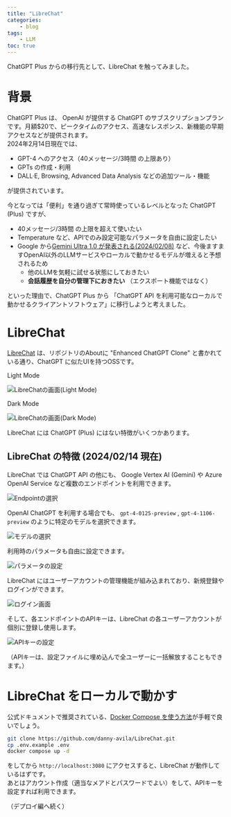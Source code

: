 ```yaml
---
title: "LibreChat"
categories:
    - blog
tags:
    - LLM
toc: true
---
```


ChatGPT Plus からの移行先として、LibreChat を触ってみました。

# 背景

ChatGPT Plus は、 OpenAI が提供する ChatGPT のサブスクリプションプランです。月額$20で、ピークタイムのアクセス、高速なレスポンス、新機能の早期アクセスなどが提供されます。  
2024年2月14日現在では、

* GPT-4 へのアクセス（40メッセージ/3時間 の上限あり）
* GPTs の作成・利用
* DALL·E, Browsing, Advanced Data Analysis などの追加ツール・機能

が提供されています。

今となっては「便利」を通り過ぎて常時使っているレベルとなった ChatGPT (Plus) ですが、

* 40メッセージ/3時間 の上限を超えて使いたい
* Temperature など、APIでのみ設定可能なパラメータを自由に設定したい
* Google から[Gemini Ultra 1.0 が発表される(2024/02/08)](https://japan.googleblog.com/2024/02/bard-gemini-ultra-10-gemini.html) など、今後ますますOpenAI以外のLLMサービスやローカルで動かせるモデルが増えると予想されるため
  * 他のLLMを気軽に試せる状態にしておきたい
  * **会話履歴を自分の管理下におきたい** （エクスポート機能ではなく）

といった理由で、ChatGPT Plus から 「ChatGPT API を利用可能なローカルで動かせるクライアントソフトウェア」に移行しようと考えました。

# LibreChat

[LibreChat](https://github.com/danny-avila/LibreChat) は、リポジトリのAboutに "Enhanced ChatGPT Clone" と書かれている通り、ChatGPT に似たUIを持つOSSです。

Light Mode

![LibreChatの画面(Light Mode)](/assets/2024/2024-02-14-librechat/librechat-light.webp)

Dark Mode

![LibreChatの画面(Dark Mode)](/assets/2024/2024-02-14-librechat/librechat-dark.webp)

LibreChat には ChatGPT (Plus) にはない特徴がいくつかあります。

## LibreChat の特徴 (2024/02/14 現在)

LibreChat では ChatGPT API の他にも、 Google Vertex AI (Gemini) や Azure OpenAI Service など複数のエンドポイントを利用できます。

![Endpointの選択](/assets/2024/2024-02-14-librechat/librechat-endpoints.webp)

OpenAI ChatGPT を利用する場合でも、 `gpt-4-0125-preview` , `gpt-4-1106-preview` のように特定のモデルを選択できます。

![モデルの選択](/assets/2024/2024-02-14-librechat/librechat-openai-models.webp)

利用時のパラメータも自由に設定できます。

![パラメータの設定](/assets/2024/2024-02-14-librechat/librechat-param-config.webp)

LibreChat にはユーザーアカウントの管理機能が組み込まれており、新規登録やログインができます。

![ログイン画面](/assets/2024/2024-02-14-librechat/librechat-login.webp)

そして、各エンドポイントのAPIキーは、LibreChat の各ユーザーアカウントが個別に登録し使用します。

![APIキーの設定](/assets/2024/2024-02-14-librechat/librechat-api-key-input.webp)

（APIキーは、設定ファイルに埋め込んで全ユーザーに一括解放することもできます。）

# LibreChat をローカルで動かす

公式ドキュメントで推奨されている、[Docker Compose を使う方法](https://docs.librechat.ai/install/installation/docker_compose_install.html)が手軽で良いでしょう。

```bash
git clone https://github.com/danny-avila/LibreChat.git
cp .env.example .env
docker compose up -d
```

をしてから `http://localhost:3080` にアクセスすると、LibreChat が動作しているはずです。  
あとはアカウント作成（適当なメアドとパスワードでよい）をして、APIキーを設定すれば利用できます。

（デプロイ編へ続く）
